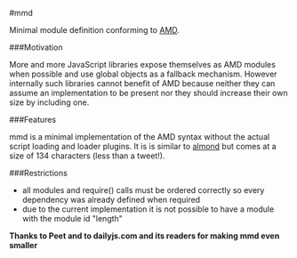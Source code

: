 #mmd

Minimal module definition conforming to [AMD](https://github.com/amdjs/amdjs-api/wiki/AMD).

###Motivation

More and more JavaScript libraries expose themselves as AMD modules
when possible and use global objects as a fallback mechanism.
However internally such libraries cannot benefit of AMD because
neither they can assume an implementation to be present 
nor they should increase their own size by including one.

###Features

mmd is a minimal implementation of the AMD syntax without the actual script loading and loader plugins.
It is is similar to [almond](https://github.com/jrburke/almond) but comes at a size of 134 characters (less than a tweet!).

###Restrictions

- all modules and require() calls must be ordered correctly so every dependency was already defined when required
- due to the current implementation it is not possible to have a module with the module id "length"

**Thanks to Peet and to dailyjs.com and its readers for making mmd even smaller**